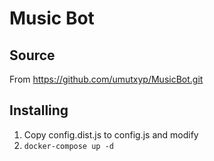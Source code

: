 # Music Bot

## Source

From <https://github.com/umutxyp/MusicBot.git>

## Installing

1. Copy config.dist.js to config.js and modify
1. `docker-compose up -d`
